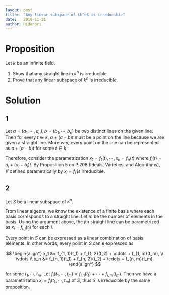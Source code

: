 ```yaml
---
layout: post
title:  "Any linear subspace of $k^n$ is irreducible"
date:   2019-11-21
author: Hidenori
---
```


# Proposition
Let $k$ be an infinite field.
1. Show that any straight line in $k^n$ is irreducible.
1. Prove that any linear subspace of $k^n$ is irreducible.

# Solution
## 1
Let $a = (a_1, \cdots, a_n), b = (b_1, \cdots, b_n)$ be two distinct lines on the given line.
Then for every $t \in k$, $a + (a - b)t$ must be a point on the line because we are given a straight line.
Moreover, every point on the line can be represented as $a + (a - b)t$ for some $t \in k$.

Therefore, consider the parametrization $x_1 = f_1(t), \cdots, x_n = f_n(t)$ where $f_i(t) = a_i + (a_i - b_i)t$.
By Proposition 5 on P.208 (Ideals, Varieties, and Algorithms), $V$ defined parametrically by $x_i = f_i$ is irreducible.

## 2
Let $S$ be a linear subspace of $k^n$.

From linear algebra, we know the existence of a finite basis where each basis corresponds to a straight line.
Let $m$ be the number of elements in the basis.
Using the argument above, the $j$th straight line can be parametrized as $x_i = f_{i, j}(t_j)$ for each $i$.

Every point in $S$ can be expressed as a linear combination of basis elements.
In other words, every point in $S$ can e expressed as

$$
\begin{align*}
  x_1 &= f_{1, 1}(t_1) + f_{1, 2}(t_2) + \cdots + f_{1, m}(t_m), \\
  \vdots \\
  x_n &= f_{n, 1}(t_1) + f_{n, 2}(t_2) + \cdots + f_{n, m}(t_m).
\end{align*}
$$

for some $t_1, \cdots, t_m$.
Let $f_i(t_1, \cdots, t_m) = f_{i, 1}(t_1) + \cdots + f_{i, m}(t_m)$.
Then we have a parametrization $x_i = f_i(t_1, \cdots, t_m)$ of $S$, thus $S$ is irreducible by the same proposition.
